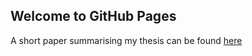 ## Welcome to GitHub Pages

A short paper summarising my thesis can be found [here](https://jamescallanan.github.io/short_paper/)